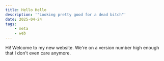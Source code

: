 ```yaml
---
title: Hello Hello
description: '"Looking pretty good for a dead bitch"'
date: 2025-04-24
tags: 
    - meta
    - web
---
```


Hi! Welcome to my new website. We're on a version number high enough that I don't even care anymore.